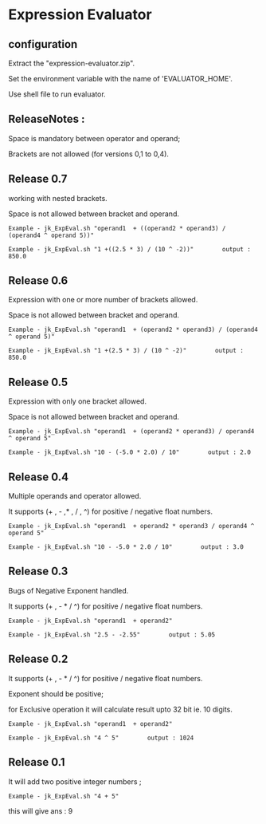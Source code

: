 Expression Evaluator
==========


configuration 
-------------
Extract the "expression-evaluator.zip".

Set the environment variable with the name of 'EVALUATOR_HOME'.

Use shell file to run evaluator.

ReleaseNotes :
--------------

Space is mandatory between operator and operand;

Brackets are not allowed (for versions 0,1 to 0,4).


Release 0.7
--------------
working with nested brackets.

Space is not allowed between bracket and operand.

`Example - jk_ExpEval.sh "operand1  + ((operand2 * operand3) / (operand4 ^ operand 5))" `

`Example - jk_ExpEval.sh "1 +((2.5 * 3) / (10 ^ -2))"        output : 850.0`

Release 0.6
--------------
Expression with one or more number of brackets allowed.

Space is not allowed between bracket and operand.

`Example - jk_ExpEval.sh "operand1  + (operand2 * operand3) / (operand4 ^ operand 5)" `

`Example - jk_ExpEval.sh "1 +(2.5 * 3) / (10 ^ -2)"        output : 850.0`

Release 0.5
--------------
Expression with only one bracket allowed.

Space is not allowed between bracket and operand.

`Example - jk_ExpEval.sh "operand1  + (operand2 * operand3) / operand4 ^ operand 5" `

`Example - jk_ExpEval.sh "10 - (-5.0 * 2.0) / 10"        output : 2.0`



Release 0.4
--------------
Multiple operands and operator allowed.

It supports (+ , - ,* , / , ^) for positive / negative float numbers.

`Example - jk_ExpEval.sh "operand1  + operand2 * operand3 / operand4 ^ operand 5" `

`Example - jk_ExpEval.sh "10 - -5.0 * 2.0 / 10"        output : 3.0`

Release 0.3
--------------
Bugs of Negative Exponent handled.

It supports (+ , - * / ^) for positive / negative float numbers.

`Example - jk_ExpEval.sh "operand1  + operand2" `

`Example - jk_ExpEval.sh "2.5 - -2.55"        output : 5.05`


Release 0.2
--------------

It supports (+ , - * / ^) for positive / negative float numbers.

Exponent should be positive;

for Exclusive operation it will calculate result upto 32 bit ie. 10 digits.

`Example - jk_ExpEval.sh "operand1  + operand2"`

`Example - jk_ExpEval.sh "4 ^ 5"        output : 1024`


Release 0.1
--------------

It will add two positive integer numbers ;

`Example - jk_ExpEval.sh "4 + 5" `

this will give ans : 9

